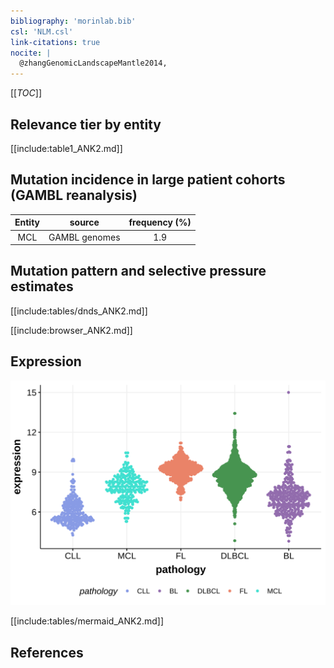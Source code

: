 ```yaml
---
bibliography: 'morinlab.bib'
csl: 'NLM.csl'
link-citations: true
nocite: |
  @zhangGenomicLandscapeMantle2014, 
---
```

[[_TOC_]]


## Relevance tier by entity

[[include:table1_ANK2.md]]

## Mutation incidence in large patient cohorts (GAMBL reanalysis)

|Entity|source       |frequency (%)|
|:------:|:-------------:|:-------------:|
|MCL   |GAMBL genomes|1.9          |

## Mutation pattern and selective pressure estimates

[[include:tables/dnds_ANK2.md]]




[[include:browser_ANK2.md]]

## Expression
![](images/gene_expression/ANK2_by_pathology.svg)
<!-- ORIGIN: zhangGenomicLandscapeMantle2014 -->
<!-- MCL: zhangGenomicLandscapeMantle2014 -->

[[include:tables/mermaid_ANK2.md]]

## References
